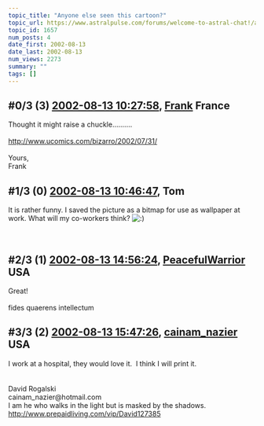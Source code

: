 ```yaml
---
topic_title: "Anyone else seen this cartoon?"
topic_url: https://www.astralpulse.com/forums/welcome-to-astral-chat!/anyone-else-seen-this-cartoon
topic_id: 1657
num_posts: 4
date_first: 2002-08-13
date_last: 2002-08-13
num_views: 2273
summary: ""
tags: []
---
```


## \#0/3 (3) [2002-08-13 10:27:58](https://www.astralpulse.com/forums/index.php?msg=117392), [Frank](https://www.astralpulse.com/forums/profile/?u=359) France ##
<section>
Thought it might raise a chuckle..........
<br>
<br>
<a class="bbc_link" href="http://www.ucomics.com/bizarro/2002/07/31/" rel="noopener" target="_blank">
 http://www.ucomics.com/bizarro/2002/07/31/
</a>
<br>
<br>
Yours,
<br>
Frank
<br>
</section>

## \#1/3 (0) [2002-08-13 10:46:47](https://www.astralpulse.com/forums/index.php?msg=10481), Tom  ##
<section>
It is rather funny. I saved the picture as a bitmap for use as wallpaper at work. What will my co-workers think?
<img alt=":)" class="smiley" src="https://www.astralpulse.com/forums/Smileys/fugue/smiley.png" title="Smiley"/>
<br>
<br>
<br>
</section>

## \#2/3 (1) [2002-08-13 14:56:24](https://www.astralpulse.com/forums/index.php?msg=10499), [PeacefulWarrior](https://www.astralpulse.com/forums/profile/?u=230) USA ##
<section>
Great!
<br>
<br>
fides quaerens intellectum
</section>

## \#3/3 (2) [2002-08-13 15:47:26](https://www.astralpulse.com/forums/index.php?msg=10501), [cainam_nazier](https://www.astralpulse.com/forums/profile/?u=166) USA ##
<section>
I work at a hospital, they would love it.  I think I will print it.
<br>
<br>
<br>
David Rogalski
<br>
cainam_nazier@hotmail.com
<br>
I am he who walks in the light but is masked by the shadows.
<br>
<a class="bbc_link" href="http://www.prepaidliving.com/vip/David127385" rel="noopener" target="_blank">
 http://www.prepaidliving.com/vip/David127385
</a>
<br>
</section>